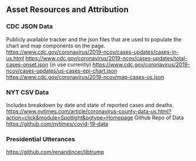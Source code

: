 ## Asset Resources and Attribution

### CDC JSON Data

Publicly available tracker and the json files that are used to populate the chart and map components on the page.
https://www.cdc.gov/coronavirus/2019-ncov/cases-updates/cases-in-us.html
https://www.cdc.gov/coronavirus/2019-ncov/cases-updates/total-cases-onset.json (in use currently)
https://www.cdc.gov/coronavirus/2019-ncov/cases-updates/us-cases-epi-chart.json
https://www.cdc.gov/coronavirus/2019-ncov/map-cases-us.json

### NYT CSV Data

Includes breakdown by date and state of reported cases and deaths.
https://www.nytimes.com/article/coronavirus-county-data-us.html?action=click&module=Spotlight&pgtype=Homepage
Github Repo of Data
https://github.com/nytimes/covid-19-data

### Presidential Utterances

https://github.com/renandincer/libtrump
